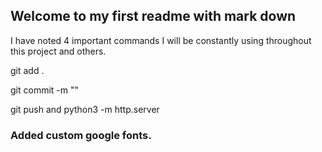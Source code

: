 ## Welcome to my first readme with mark down
I have noted 4 important commands I will be constantly using throughout this project and others.


git add .


git commit -m ""


git push and python3 -m http.server

### Added custom google fonts.
